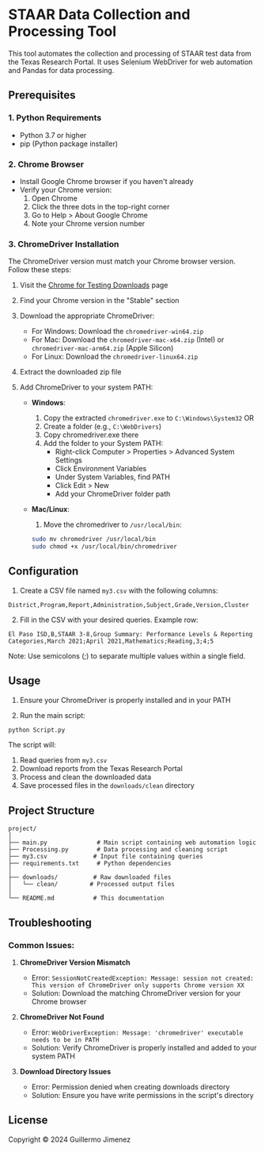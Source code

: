 # STAAR Data Collection and Processing Tool

This tool automates the collection and processing of STAAR test data from the Texas Research Portal. It uses Selenium WebDriver for web automation and Pandas for data processing.

## Prerequisites

### 1. Python Requirements
- Python 3.7 or higher
- pip (Python package installer)

### 2. Chrome Browser
- Install Google Chrome browser if you haven't already
- Verify your Chrome version:
  1. Open Chrome
  2. Click the three dots in the top-right corner
  3. Go to Help > About Google Chrome
  4. Note your Chrome version number

### 3. ChromeDriver Installation
The ChromeDriver version must match your Chrome browser version. Follow these steps:

1. Visit the [Chrome for Testing Downloads](https://googlechromelabs.github.io/chrome-for-testing/#stable) page

2. Find your Chrome version in the "Stable" section

3. Download the appropriate ChromeDriver:
   - For Windows: Download the `chromedriver-win64.zip`
   - For Mac: Download the `chromedriver-mac-x64.zip` (Intel) or `chromedriver-mac-arm64.zip` (Apple Silicon)
   - For Linux: Download the `chromedriver-linux64.zip`

4. Extract the downloaded zip file

5. Add ChromeDriver to your system PATH:
   - **Windows**:
     1. Copy the extracted `chromedriver.exe` to `C:\Windows\System32`
     OR
     1. Create a folder (e.g., `C:\WebDrivers`)
     2. Copy chromedriver.exe there
     3. Add the folder to your System PATH:
        - Right-click Computer > Properties > Advanced System Settings
        - Click Environment Variables
        - Under System Variables, find PATH
        - Click Edit > New
        - Add your ChromeDriver folder path
   
   - **Mac/Linux**:
     1. Move the chromedriver to `/usr/local/bin`:
     ```bash
     sudo mv chromedriver /usr/local/bin
     sudo chmod +x /usr/local/bin/chromedriver
     ```

## Configuration

1. Create a CSV file named `my3.csv` with the following columns:
```
District,Program,Report,Administration,Subject,Grade,Version,Cluster
```

2. Fill in the CSV with your desired queries. Example row:
```
El Paso ISD,B,STAAR 3-8,Group Summary: Performance Levels & Reporting Categories,March 2021;April 2021,Mathematics;Reading,3;4;5
```

Note: Use semicolons (;) to separate multiple values within a single field.

## Usage

1. Ensure your ChromeDriver is properly installed and in your PATH

2. Run the main script:
```bash
python Script.py
```

The script will:
1. Read queries from `my3.csv`
2. Download reports from the Texas Research Portal
3. Process and clean the downloaded data
4. Save processed files in the `downloads/clean` directory

## Project Structure

```
project/
│
├── main.py              # Main script containing web automation logic
├── Processing.py        # Data processing and cleaning script
├── my3.csv             # Input file containing queries
├── requirements.txt     # Python dependencies
│
├── downloads/          # Raw downloaded files
│   └── clean/         # Processed output files
│
└── README.md           # This documentation
```

## Troubleshooting

### Common Issues:

1. **ChromeDriver Version Mismatch**
   - Error: `SessionNotCreatedException: Message: session not created: This version of ChromeDriver only supports Chrome version XX`
   - Solution: Download the matching ChromeDriver version for your Chrome browser

2. **ChromeDriver Not Found**
   - Error: `WebDriverException: Message: 'chromedriver' executable needs to be in PATH`
   - Solution: Verify ChromeDriver is properly installed and added to your system PATH

3. **Download Directory Issues**
   - Error: Permission denied when creating downloads directory
   - Solution: Ensure you have write permissions in the script's directory

## License

Copyright © 2024 Guillermo Jimenez
